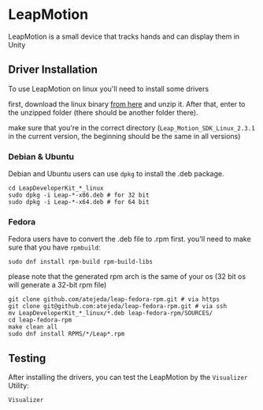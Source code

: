 # LeapMotion #
LeapMotion is a small device that tracks hands and can display them in Unity
## Driver Installation ##
To use LeapMotion on linux you'll need to install some drivers

first, download the linux binary [from here](https://developer.leapmotion.com/sdk/v2) and unzip it. After that, enter to the unzipped folder (there should be another folder there).

make sure that you're in the correct directory (`Leap_Motion_SDK_Linux_2.3.1` in the current version, the beginning should be the same in all versions)

### Debian & Ubuntu ###
Debian and Ubuntu users can use `dpkg` to install the .deb package.
````
cd LeapDeveloperKit_*_linux
sudo dpkg -i Leap-*-x86.deb # for 32 bit
sudo dpkg -i Leap-*-x64.deb # for 64 bit
````
### Fedora ###
Fedora users have to convert the .deb file to .rpm first. you'll need to make sure that you have `rpmbuild`:
````
sudo dnf install rpm-build rpm-build-libs
````
please note that the generated rpm arch is the same of your os (32 bit os will generate a 32-bit rpm file)
````
git clone github.com/atejeda/leap-fedora-rpm.git # via https
git clone git@github.com:atejeda/leap-fedora-rpm.git # via ssh
mv LeapDeveloperKit_*_linux/*.deb leap-fedora-rpm/SOURCES/
cd leap-fedora-rpm
make clean all
sudo dnf install RPMS/*/Leap*.rpm
````
## Testing ##
After installing the drivers, you can test the LeapMotion by the `Visualizer` Utility:
````
Visualizer
````
